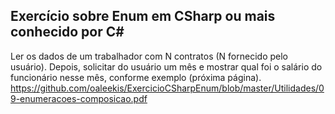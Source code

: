## Exercício sobre Enum em CSharp ou mais conhecido por C#

Ler os dados de um trabalhador com N contratos (N fornecido pelo usuário). Depois, solicitar
do usuário um mês e mostrar qual foi o salário do funcionário nesse mês, conforme exemplo
(próxima página). </br>
https://github.com/oaleekis/ExercicioCSharpEnum/blob/master/Utilidades/09-enumeracoes-composicao.pdf
